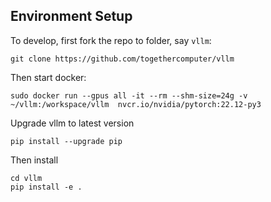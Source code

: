 
## Environment Setup

To develop, first fork the repo to folder, say `vllm`:

```
git clone https://github.com/togethercomputer/vllm
```

Then start docker: 

```
sudo docker run --gpus all -it --rm --shm-size=24g -v ~/vllm:/workspace/vllm  nvcr.io/nvidia/pytorch:22.12-py3
```

Upgrade vllm to latest version
```
pip install --upgrade pip
```

Then install
```
cd vllm
pip install -e .
```
